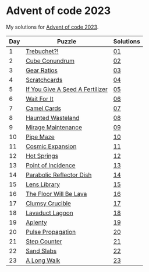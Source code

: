# Advent of code 2023
My solutions for [Advent of code 2023](https://adventofcode.com/2023).

| Day | Puzzle                                                                 | Solutions  |
|-----|------------------------------------------------------------------------|------------|
| 1   | [Trebuchet?!](https://adventofcode.com/2023/day/1)                     | [01](./01) |
| 2   | [Cube Conundrum](https://adventofcode.com/2023/day/2)                  | [02](./02) |
| 3   | [Gear Ratios](https://adventofcode.com/2023/day/3)                     | [03](./03) |
| 4   | [Scratchcards](https://adventofcode.com/2023/day/4)                    | [04](./04) |
| 5   | [If You Give A Seed A Fertilizer](https://adventofcode.com/2023/day/5) | [05](./05) |
| 6   | [Wait For It](https://adventofcode.com/2023/day/6)                     | [06](./06) |
| 7   | [Camel Cards](https://adventofcode.com/2023/day/7)                     | [07](./07) |
| 8   | [Haunted Wasteland](https://adventofcode.com/2023/day/8)               | [08](./08) |
| 9   | [Mirage Maintenance](https://adventofcode.com/2023/day/9)              | [09](./09) |
| 10  | [Pipe Maze](https://adventofcode.com/2023/day/10)                      | [10](./10) |
| 11  | [Cosmic Expansion](https://adventofcode.com/2023/day/11)               | [11](./11) |
| 12  | [Hot Springs](https://adventofcode.com/2023/day/12)                    | [12](./12) |
| 13  | [Point of Incidence](https://adventofcode.com/2023/day/13)             | [13](./13) |
| 14  | [Parabolic Reflector Dish](https://adventofcode.com/2023/day/14)       | [14](./14) |
| 15  | [Lens Library](https://adventofcode.com/2023/day/15)                   | [15](./15) |
| 16  | [The Floor Will Be Lava](https://adventofcode.com/2023/day/16)         | [16](./16) |
| 17  | [Clumsy Crucible](https://adventofcode.com/2023/day/17)                | [17](./17) |
| 18  | [Lavaduct Lagoon](https://adventofcode.com/2023/day/18)                | [18](./18) |
| 19  | [Aplenty](https://adventofcode.com/2023/day/19)                        | [19](./19) |
| 20  | [Pulse Propagation](https://adventofcode.com/2023/day/20)              | [20](./20) |
| 21  | [Step Counter](https://adventofcode.com/2023/day/21)                   | [21](./21) |
| 22  | [Sand Slabs](https://adventofcode.com/2023/day/22)                     | [22](./22) |
| 23  | [A Long Walk](https://adventofcode.com/2023/day/23)                    | [23](./23) |
